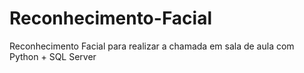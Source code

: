 # Reconhecimento-Facial
Reconhecimento Facial para realizar a chamada em sala de aula com Python + SQL Server
